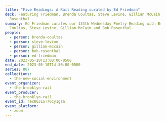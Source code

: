 ```yaml
---
title: "Five Readings: A Rail Reading curated by Ed Friedman"
deck: Featuring Friedman, Brenda Coultas, Steve Levine, Gillian McCain and Bob
  Rosenthal
summary: Ed Friedman curates our 134th Wednesday Poetry Reading with Brenda
  Coultas, Steve Levine, Gillian McCain and Bob Rosenthal.
people:
  - person: brenda-coultas
  - person: steve-levine
  - person: gillian-mccain
  - person: bob-rosenthal
  - person: ed-friedman
date: 2023-05-10T13:00:00-0500
end_date: 2023-05-10T14:30:00-0500
series: 807
collections:
  - the-new-social-environment
event_organizer:
  - the-brooklyn-rail
event_producer:
  - the-brooklyn-rail
event_id: rec8QJLST76Cy1gza
event_platform:
  - zoom
---
```

